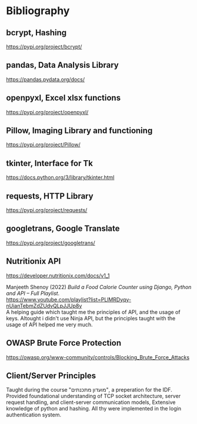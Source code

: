 # Bibliography

## bcrypt, Hashing 

   https://pypi.org/project/bcrypt/  

## pandas, Data Analysis Library  
 
   https://pandas.pydata.org/docs/  

## openpyxl, Excel xlsx functions
  
   https://pypi.org/project/openpyxl/  

## Pillow, Imaging Library and functioning 

   https://pypi.org/project/Pillow/  

## tkinter, Interface for Tk

   https://docs.python.org/3/library/tkinter.html  

## requests, HTTP Library 

   https://pypi.org/project/requests/  

## googletrans, Google Translate 

   https://pypi.org/project/googletrans/  

## Nutritionix API 

   https://developer.nutritionix.com/docs/v1_1  

   Manjeeth Shenoy (2022) *Build a Food Calorie Counter using Django, Python and API – Full Playlist*.  
   https://www.youtube.com/playlist?list=PLlMRDyqy-nUianTebmZdZUdvQLpJJUp8y  
   A helping guide which taught me the principles of API, and the usage of keys. Altought i didn't use Ninja API, but the principles taught with the usage of API helped me 
   very much. 

## OWASP Brute Force Protection 

   https://owasp.org/www-community/controls/Blocking_Brute_Force_Attacks  

## Client/Server Principles

Taught during the course "מועדון מתכנתים", a preperation for the IDF. 
Provided foundational understanding of TCP socket architecture, server request handling, and client-server communication models, Extensive knowledge of python and hashing. All thy were implemented in the login authentication system.


  
